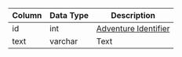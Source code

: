 | Column | Data Type | Description                                  |
| ------ | --------- | -------------------------------------------- |
| id     | int       | [Adventure Identifier](adventure_details.md) |
| text   | varchar   | Text                                         |